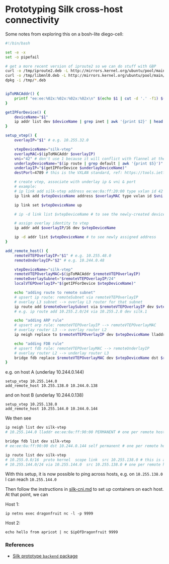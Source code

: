 # Prototyping Silk cross-host connectivity

Some notes from exploring this on a bosh-lite diego-cell:

```bash
#!/bin/bash

set -e -x
set -o pipefail

# get a more recent version of iproute2 so we can do stuff with GBP
curl -o /tmp/iproute2.deb -L http://mirrors.kernel.org/ubuntu/pool/main/i/iproute2/iproute2_4.3.0-1ubuntu3_amd64.deb
curl -o /tmp/libmnl0.deb -L http://mirrors.kernel.org/ubuntu/pool/main/libm/libmnl/libmnl0_1.0.3-5_amd64.deb
dpkg -i /tmp/*.deb


ipToMACAddr() {
	printf "ee:ee:%02x:%02x:%02x:%02x\n" $(echo $1 | cut -d '.' -f1) $(echo $1 | cut -d '.' -f2) $(echo $1 | cut -d '.' -f3) $(echo $1 | cut -d '.' -f4)
}

getIPForDevice() {
	deviceName="$1"
	ip addr list dev $deviceName | grep inet | awk '{print $2}' | head -n 1 | cut -d '/' -f1
}

setup_vtep() {
	overlayIP="$1" # e.g. 10.255.32.0

	vtepDeviceName="silk-vtep"
	overlayMAC=$(ipToMACAddr $overlayIP)
	vni="42" # don't use 1 because it will conflict with flannel at the moment
	underlayDeviceName="$(ip route | grep default | awk '{print $5}')"  # the name of the underlay interface
	underlayIP="$(getIPForDevice $underlayDeviceName)"
	destPort=4789 # this is the VXLAN standard, ref: https://tools.ietf.org/html/rfc7348

	# create vtep, associate with underlay ip & vni & port
	# example:
	# ip link add silk-vtep address ee:ee:0a:ff:20:00 type vxlan id 42 local 10.244.0.145 dev wbiqee52f3p8-1 dstport 8888 nolearning gbp
	ip link add $vtepDeviceName address $overlayMAC type vxlan id $vni local $underlayIP dev $underlayDeviceName dstport $destPort nolearning gbp

	ip link set $vtepDeviceName up

	# ip -d link list $vtepDeviceName # to see the newly-created device

	# assign overlay identity to vtep
	ip addr add $overlayIP/16 dev $vtepDeviceName

	ip -d addr list $vtepDeviceName # to see newly assigned address
}

add_remote_host() {
	remoteVTEPOverlayIP="$1" # e.g. 10.255.48.0
	remoteUnderlayIP="$2" # e.g. 10.244.0.48

	vtepDeviceName="silk-vtep"
	remoteVTEPOverlayMAC=$(ipToMACAddr $remoteVTEPOverlayIP)
	remoteOverlaySubnet="$remoteVTEPOverlayIP/24"
	localVTEPOverlayIP="$(getIPForDevice $vtepDeviceName)"

	echo "adding route to remote subnet"
	# upsert ip route: remoteSubnet via remoteVTEPOverlayIP
	# overlay L3 subnet --> overlay L3 router for that subnet
	ip route add $remoteOverlaySubnet via $remoteVTEPOverlayIP dev $vtepDeviceName src $localVTEPOverlayIP scope global
	# e.g. ip route add 10.255.2.0/24 via 10.255.2.0 dev silk.1

	echo "adding ARP rule"
	# upsert arp rule: remoteVTEPOverlayIP --> remoteVTEPOverlayMAC
	# overlay router L3 --> overlay router L2
	ip neigh replace to $remoteVTEPOverlayIP dev $vtepDeviceName lladdr $remoteVTEPOverlayMAC

	echo "adding FDB rule"
	# upsert fdb rule: remoteVTEPOverlayMAC --> remoteUnderlayIP
	# overlay router L2 --> underlay router L3
	bridge fdb replace $remoteVTEPOverlayMAC dev $vtepDeviceName dst $remoteUnderlayIP
}
```

e.g. on host A (underlay 10.244.0.144)
```
setup_vtep 10.255.144.0
add_remote_host 10.255.138.0 10.244.0.138
```

and on host B (underlay 10.244.0.138)
```
setup_vtep 10.255.138.0
add_remote_host 10.255.144.0 10.244.0.144
```

We then see
```bash
ip neigh list dev silk-vtep
# 10.255.144.0 lladdr ee:ee:0a:ff:90:00 PERMANENT # one per remote host

bridge fdb list dev silk-vtep
# ee:ee:0a:ff:90:00 dst 10.244.0.144 self permanent # one per remote host

ip route list dev silk-vtep
# 10.255.0.0/16  proto kernel  scope link  src 10.255.138.0 # this is added automatically by ip addr add
# 10.255.144.0/24 via 10.255.144.0  src 10.255.138.0 # one per remote host
```

With this setup, it is now possible to ping across hosts, e.g. on `10.255.138.0` I can reach `10.255.144.0`

Then follow the instructions in [silk-cni.md](silk-cni.md) to set up containers on each host.  At that point, we can

Host 1:
```
ip netns exec dragonfruit nc -l -p 9999
```

Host 2:
```
echo hello from apricot | nc $ipOfDragonfruit 9999
```


### References

- [Silk prototype `backend` package](https://github.com/cloudfoundry-incubator/cf-networking-release/tree/silk-v2/src/silk/backend)
